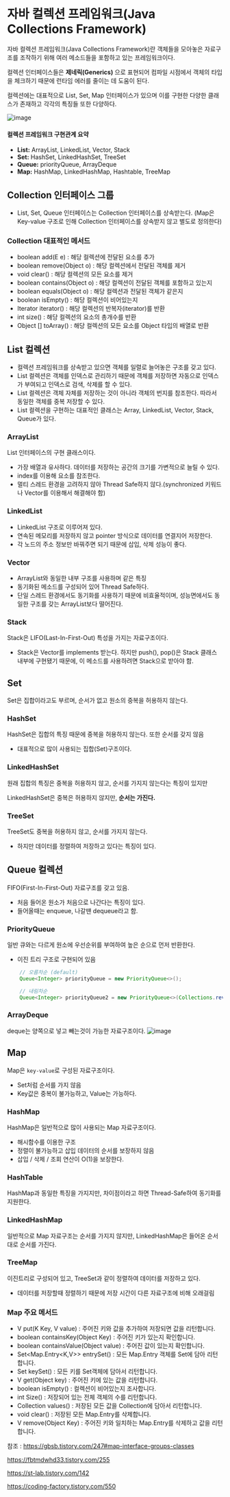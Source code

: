 # 자바 컬렉션 프레임워크(Java Collections Framework)

자바 컬렉션 프레임워크(Java Collections Framework)란 객체들을 모아놓은 자료구조를 조작하기 위해 여러 메소드들을 포함하고 있는 프레임워크이다.

컬렉션 인터페이스들은 **제네릭(Generics)** 으로 표현되어 컴파일 시점에서 객체의 타입을 체크하기 때문에 런타임 에러를 줄이는 데 도움이 된다.

컬렉션에는 대표적으로 List, Set, Map 인터페이스가 있으며 이를 구현한 다양한 클래스가 존재하고 각각의 특징들 또한 다양하다.

![image](https://user-images.githubusercontent.com/36829127/176997723-351083a2-f45a-4655-9d6a-fed639479115.png)

#### 컬렉션 프레임워크 구현관계 요약
* **List:** ArrayList, LinkedList, Vector, Stack
* **Set:** HashSet, LinkedHashSet, TreeSet
* **Queue:** priorityQueue, ArrayDeque
* **Map:** HashMap, LinkedHashMap, Hashtable, TreeMap


## Collection 인터페이스 그룹

* List, Set, Queue 인터페이스는 Collection 인터페이스를 상속받는다. (Map은 Key-value 구조로 인해 Collection 인터페이스를 상속받지 않고 별도로 정의한다)

### Collection 대표적인 메서드

* boolean add(E e) : 해당 컬렉션에 전달된 요소를 추가
* boolean remove(Object o) : 해당 컬렉션에서 전달된 객체를 제거
* void clear() : 해당 컬렉션의 모든 요소를 제거
* boolean contains(Object o) : 해당 컬렉션이 전달된 객체를 포함하고 있는지
* boolean equals(Object o) : 해당 컬렉션과 전달된 객체가 같은지
* boolean isEmpty() : 해당 컬렉션이 비어있는지
* Iterator <E> iterator() : 해당 컬렉션의 반복자(iterator)를 반환
* int size() : 해당 컬렉션의 요소의 총개수를 반환
* Object [] toArray() : 해당 컬렉션의 모든 요소를 Object 타입의 배열로 반환

## List 컬렉션
* 컬렉션 프레임워크를 상속받고 있으면 객체를 일렬로 늘어놓은 구조를 갖고 있다.
* List 컬렉션은 객체를 인덱스로 관리하기 때문에 객체를 저장하면 자동으로 인덱스가 부여되고 인덱스로 검색, 삭제를 할 수 있다.
* List 컬렉션은 객체 자체를 저장하는 것이 아니라 객체의 번지를 참조한다. 따라서 동일한 객체를 중복 저장할 수 있다.
* List 컬렉션을 구현하는 대표적인 클래스는 Array, LinkedList, Vector, Stack, Queue가 있다.

### ArrayList
List 인터페이스의 구현 클래스이다.
* 가장 배열과 유사하다. 데이터를 저장하는 공간의 크기를 가변적으로 늘릴 수 있다.
* index를 이용해 요소를 참조한다.
* 멀티 스레드 환경을 고려하지 않아 Thread Safe하지 않다.(synchronized 키워드나 Vector를 이용해서 해결해야 함)
  
### LinkedList
* LinkedList 구조로 이루어져 있다.
* 연속된 메모리를 저장하지 않고 pointer 방식으로 데이터를 연결지어 저장한다.
* 각 노드의 주소 정보만 바꿔주면 되기 때문에 삽입, 삭제 성능이 좋다.

### Vector
* ArrayList와 동일한 내부 구조를 사용하며 같은 특징
* 동기화된 메소드를 구성되어 있어 Thread Safe하다.
* 단일 스레드 환경에서도 동기화를 사용하기 때문에 비효율적이며, 성능면에서도 동일한 구조를 갖는 ArrayList보다 떨어진다.

### Stack
Stack은 LIFO(Last-In-First-Out) 특성을 가지는 자료구조이다.
* Stack은 Vector를 implements 받는다. 하지만 push(), pop()은 Stack 클래스 내부에 구현됐기 때문에, 이 메소드를 사용하려면 Stack으로 받아야 함.
  
## Set 
Set은 집합이라고도 부르며, 순서가 없고 원소의 중복을 허용하지 않는다.

### HashSet
HashSet은 집합의 특징 때문에 중복을 허용하지 않는다. 또한 순서를 갖지 않음
* 대표적으로 많이 사용되는 집합(Set)구조이다.

### LinkedHashSet
원래 집합의 특징은 중복을 허용하지 않고, 순서를 가지지 않는다는 특징이 있지만

LinkedHashSet은 중복은 허용하지 않지만, **순서는 가진다.**

### TreeSet
TreeSet도 중복을 허용하지 않고, 순서를 가지지 않는다.
* 하지만 데이터를 정렬하여 저장하고 있다는 특징이 있다.

  
  
## Queue 컬렉션
FIFO(First-In-First-Out) 자료구조를 갖고 있음.
* 처음 들어온 원소가 처음으로 나간다는 특징이 있다.
* 들어올때는 enqueue, 나갈땐 dequeue라고 함.

### PriorityQueue
일반 큐와는 다르게 원소에 우선순위를 부여하여 높은 순으로 먼저 반환한다.
* 이진 트리 구조로 구현되어 있음
```java
    // 오름차순 (default)
    Queue<Integer> priorityQueue = new PriorityQueue<>();

    // 내림차순
    Queue<Integer> priorityQueue2 = new PriorityQueue<>(Collections.reverseOrder());
```

### ArrayDeque
deque는 양쪽으로 넣고 빼는것이 가능한 자료구조이다.
![image](https://user-images.githubusercontent.com/36829127/176998166-451620fc-d520-4d12-988a-43ad2dbdbb51.png)

## Map 
Map은 `key-value`로 구성된 자료구조이다.
* Set처럼 순서를 가지 않음
* Key값은 중복이 불가능하고, Value는 가능하다.

### HashMap
HashMap은 일반적으로 많이 사용되는 Map 자료구조이다.
* 해시함수를 이용한 구조
* 정렬이 불가능하고 삽입 데이터의 순서를 보장하지 않음
* 삽입 / 삭제 / 조회 연산이 O(1)을 보장한다.

### HashTable
HashMap과 동일한 특징을 가지지만, 차이점이라고 하면 Thread-Safe하여 동기화를 지원한다.

### LinkedHashMap
일반적으로 Map 자료구조는 순서를 가지지 않지만, LinkedHashMap은 들어온 순서대로 순서를 가진다.

### TreeMap
이진트리로 구성되어 있고, TreeSet과 같이 정렬하여 데이터를 저장하고 있다.
* 데이터를 저장할때 정렬하기 때문에 저장 시간이 다른 자료구조에 비해 오래걸림

### Map 주요 메서드
* V put(K Key, V value)	: 주어진 키와 값을 추가하여 저장되면 값을 리턴합니다.
* boolean containsKey(Object Key)	: 주어진 키가 있는지 확인합니다.
* boolean containsValue(Object value)	: 주어진 값이 있는지 확인합니다.
* Set<Map.Entry<K,V>> entrySet()	: 모든 Map.Entry 객체를 Set에 담아 리턴합니다.
* Set<K> keySet()	: 모든 키를 Set객체에 담아서 리턴합니다.
* V get(Object key)	: 주어진 키에 있는 값을 리턴합니다.
* boolean isEmpty()	: 컬렉션이 비어있는지 조사합니다.
* int Size()	: 저장되어 있는 전체 객체의 수를 리턴합니다.
* Collection<V> values()	: 저장된 모든 값을 Collection에 담아서 리턴합니다.
* void clear()	: 저장된 모든 Map.Entry를 삭제합니다.
* V remove(Object Key)	: 주어진 키와 일치하는 Map.Entry를 삭제하고 값을 리턴합니다.


참조 : 
https://gbsb.tistory.com/247#map-interface-groups-classes

https://fbtmdwhd33.tistory.com/255

https://st-lab.tistory.com/142

https://coding-factory.tistory.com/550

